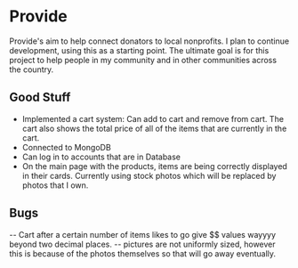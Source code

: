 # Provide
Provide's aim to help connect donators to local nonprofits. I plan to continue development, using this as a starting point. The ultimate goal is for this project to help people in my community and in other communities across the country.

## Good Stuff
 - Implemented a cart system: Can add to cart and remove from cart. The cart also shows the total price of all of the items that are currently in the cart.
 - Connected to MongoDB
 - Can log in to accounts that are in Database 
 - On the main page with the products, items are being correctly displayed in their cards. Currently using stock photos which will be replaced by photos that I own.
 


## Bugs
-- Cart after a certain number of items likes to go give $$ values wayyyy beyond two decimal places.
-- pictures are not uniformly sized, however this is because of the photos themselves so that will go away eventually.
